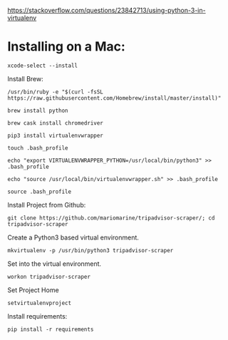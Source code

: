 https://stackoverflow.com/questions/23842713/using-python-3-in-virtualenv

# Installing on a Mac:

`xcode-select --install`

Install Brew:

`/usr/bin/ruby -e "$(curl -fsSL https://raw.githubusercontent.com/Homebrew/install/master/install)"`

`brew install python`

`brew cask install chromedriver`

`pip3 install virtualenvwrapper`

`touch .bash_profile`

`echo "export VIRTUALENVWRAPPER_PYTHON=/usr/local/bin/python3" >> .bash_profile`

`echo "source /usr/local/bin/virtualenvwrapper.sh" >> .bash_profile`

`source .bash_profile`

Install Project from Github:

`git clone https://github.com/mariomarine/tripadvisor-scraper/; cd tripadvisor-scraper`

Create a Python3 based virtual environment.

`mkvirtualenv -p /usr/bin/python3 tripadvisor-scraper`

Set into the virtual environment.

`workon tripadvisor-scraper`

Set Project Home

`setvirtualenvproject`

Install requirements:

`pip install -r requirements`

